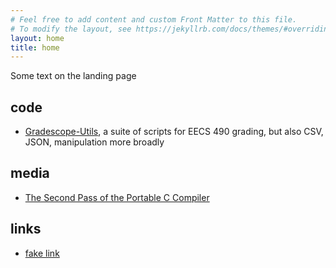 ```yaml
---
# Feel free to add content and custom Front Matter to this file.
# To modify the layout, see https://jekyllrb.com/docs/themes/#overriding-theme-defaults
layout: home
title: home
---
```

Some text on the landing page

## code
- [Gradescope-Utils](https://github.com/eecs490/gradescope-utils), a suite of scripts for EECS 490 grading, but also CSV, JSON, manipulation more broadly

## media
- [The Second Pass of the Portable C Compiler](https://github.com/hejohns/the-second-pass-of-the-portable-c-compiler)

## links
- [fake link](link)
